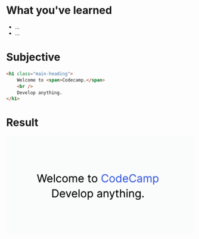 # What you've learned

-   ...
-   ...

# Subjective

```html
<h1 class="main-heading">
    Welcome to <span>Codecamp.</span>
    <br />
    Develop anything.
</h1>
```

# Result

![preview](./image.png)
